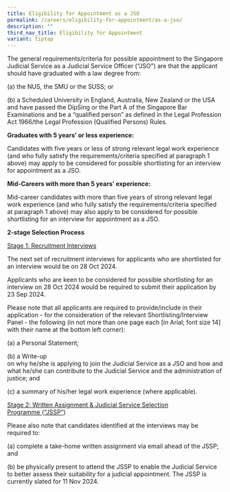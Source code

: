 ```yaml
---
title: Eligibility for Appointment as a JSO
permalink: /careers/eligibility-for-appointment/as-a-jso/
description: ""
third_nav_title: Eligibility for Appointment
variant: tiptap
---
```

<p>The general requirements/criteria for possible appointment to the Singapore
Judicial Service as a Judicial Service Officer (“JSO”) are that the applicant
should have graduated with a law degree from:</p>
<p>(a) the NUS, the SMU or the SUSS; or</p>
<p>(b) a Scheduled University in England, Australia, New Zealand or the USA
and have passed the DipSing or the Part A of the Singapore Bar Examinations
and be a “qualified person” as defined in the Legal Profession Act 1966/the
Legal Profession (Qualified Persons) Rules.</p>
<p></p>
<p><strong>Graduates with 5 years’ or less experience:</strong>
</p>
<p>Candidates with five years or less of strong relevant legal work experience
(and who fully satisfy the requirements/criteria specified at paragraph
1 above) may apply to be considered for possible shortlisting for an interview
for appointment as a JSO.</p>
<p><strong>Mid-Careers with more than 5 years’ experience:</strong>
</p>
<p>Mid-career candidates with more than five years of strong relevant legal
work experience (and who fully satisfy the requirements/criteria specified
at paragraph 1 above) may also apply to be considered for possible shortlisting
for an interview for appointment as a JSO.</p>
<p><strong>2-stage Selection Process</strong>
</p>
<p><u>Stage 1: Recruitment Interviews</u>
</p>
<p>The next set of recruitment interviews for applicants who are shortlisted
for an interview would be on 28 Oct 2024.</p>
<p>Applicants who are keen to be considered for possible shortlisting for
an interview on 28 Oct 2024 would be required to submit their application
by 23 Sep 2024.</p>
<p>Please note that all applicants are required to provide/include in their
application - for the consideration of the relevant Shortlisting/Interview
Panel - the following (in not more than one page each [in Arial; font size
14] with their name at the bottom left corner):</p>
<p>(a) a Personal Statement;</p>
<p>(b) a Write-up
<br>on why he/she is applying to join the Judicial Service as a JSO and how
and what he/she can contribute to the Judicial Service and the administration
of justice; and</p>
<p>(c) a summary of his/her legal work experience (where applicable).</p>
<p><u>Stage 2: Written Assignment &amp; Judicial Service Selection Programme&nbsp;</u>(<u>“JSSP”</u>)</p>
<p>Please also note that candidates identified at the interviews may be required
to:</p>
<p>(a) complete a take-home written assignment via email ahead of the JSSP;
and</p>
<p>(b) be physically present to attend the JSSP to enable the Judicial Service
to better assess their suitability for a judicial appointment. The JSSP
is currently slated for 11 Nov 2024.</p>
